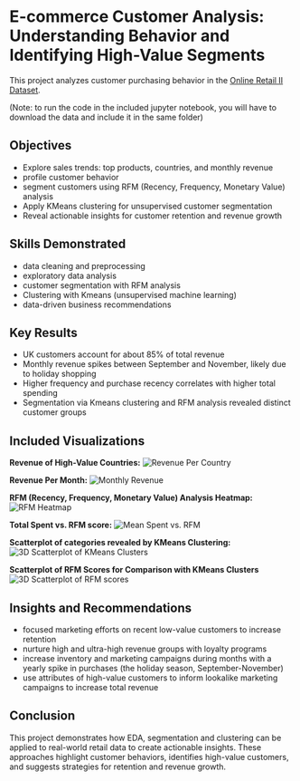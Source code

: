 # E-commerce Customer Analysis: Understanding Behavior and Identifying High-Value Segments

This project analyzes customer purchasing behavior in the [Online Retail II Dataset](https://www.kaggle.com/datasets/mashlyn/online-retail-ii-uci). 

(Note: to run the code in the included jupyter notebook, you will have to download the data and include it in the same folder)

## Objectives

- Explore sales trends: top products, countries, and monthly revenue
- profile customer behavior
- segment customers using RFM (Recency, Frequency, Monetary Value) analysis
- Apply KMeans clustering for unsupervised customer segmentation
- Reveal actionable insights for customer retention and revenue growth

## Skills Demonstrated

- data cleaning and preprocessing
- exploratory data analysis
- customer segmentation with RFM analysis
- Clustering with Kmeans (unsupervised machine learning)
- data-driven business recommendations

## Key Results

- UK customers account for about 85% of total revenue
- Monthly revenue spikes between September and November, likely due to holiday shopping
- Higher frequency and purchase recency correlates with higher total spending
- Segmentation via Kmeans clustering and RFM analysis revealed distinct customer groups

## Included Visualizations

**Revenue of High-Value Countries:**
![Revenue Per Country](visualizations/country_revenue.png)

**Revenue Per Month:**
![Monthly Revenue](visualizations/monthly_revenue.png)

**RFM (Recency, Frequency, Monetary Value) Analysis Heatmap:**
![RFM Heatmap](visualizations/rfm_heatmap.png)

**Total Spent vs. RFM score:**
![Mean Spent vs. RFM](visualizations/spend_vs_RFM.png)

**Scatterplot of categories revealed by KMeans Clustering:**
![3D Scatterplot of KMeans Clusters](visualizations/clustering_3D.png)

**Scatterplot of RFM Scores for Comparison with KMeans Clusters**
![3D Scatterplot of RFM scores](visualizations/RFM_3D.png)

## Insights and Recommendations

- focused marketing efforts on recent low-value customers to increase retention
- nurture high and ultra-high revenue groups with loyalty programs
- increase inventory and marketing campaigns during months with a yearly spike in purchases (the holiday season, September-November)
- use attributes of high-value customers to inform lookalike marketing campaigns to increase total revenue

## Conclusion

This project demonstrates how EDA, segmentation and clustering can be applied to real-world retail data to create actionable insights. These approaches highlight customer behaviors, identifies high-value customers, and suggests strategies for retention and revenue growth.

